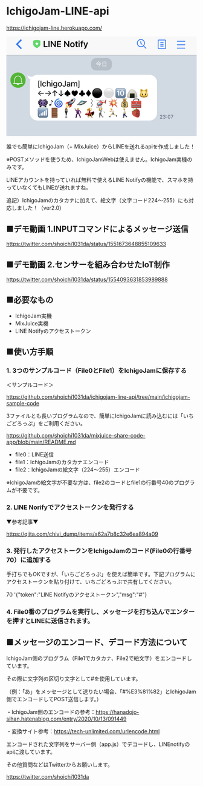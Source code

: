 # IchigoJam-LINE-api

https://ichigojam-line.herokuapp.com/

<img src="https://github.com/shoichi1031da/ichigojam-line-api/blob/main/document/add_ichigojam-chara.jpg" alt="メイン" title="main"> 

誰でも簡単にIchigoJam（+ MixJuice）からLINEを送れるapiを作成しました！

※POSTメソッドを使うため、IchigoJamWebは使えません。IchigoJam実機のみです。

LINEアカウントを持っていれば無料で使えるLINE Notifyの機能で、スマホを持っていなくてもLINEが送れますね。

追記）IchigoJamのカタカナに加えて、絵文字（文字コード224〜255）にも対応しました！（ver2.0）

## ■デモ動画 1.INPUTコマンドによるメッセージ送信
https://twitter.com/shoichi1031da/status/1551673648855109633

## ■デモ動画 2.センサーを組み合わせたIoT制作
https://twitter.com/shoichi1031da/status/1554093631853989888

## ■必要なもの

<ul>
<li>IchigoJam実機</li>
<li>MixJuice実機</li>
<li>LINE Notifyのアクセストークン</li>
</ul>

## ■使い方手順

### 1. 3つのサンプルコード（File0とFile1）をIchigoJamに保存する

＜サンプルコード＞

https://github.com/shoichi1031da/ichigojam-line-api/tree/main/ichigojam-sample-code

3ファイルとも長いプログラムなので、簡単にIchigoJamに読み込むには「いちごどろっぷ」をご利用ください。

https://github.com/shoichi1031da/mixjuice-share-code-app/blob/main/README.md

<ul>
<li>file0：LINE送信</li>
<li>file1：IchigoJamのカタカナエンコード</li>
<li>file2：IchigoJamの絵文字（224〜255）エンコード</li>
</ul>

※IchigoJamの絵文字が不要な方は、file2のコードとfile1の行番号40のプログラムが不要です。

### 2. LINE Norifyでアクセストークンを発行する

▼参考記事▼

https://qiita.com/chivi_dump/items/a62a7b8c32e6ea894a09

### 3. 発行したアクセストークンをIchigoJamのコード(File0の行番号70）に追加する

手打ちでもOKですが、「いちごどろっぷ」を使えば簡単です。下記プログラムにアクセストークンを貼り付けて、いちごどろっぷで共有してください。

70 '{"token":"LINE Notifyのアクセストークン","msg":"#"}

### 4. File0番のプログラムを実行し、メッセージを打ち込んでエンターを押すとLINEに送信されます。

## ■メッセージのエンコード、デコード方法について
IchigoJam側のプログラム（File1でカタカナ、File2で絵文字）をエンコードしています。

その際に文字列の区切り文字として#を使用しています。

（例：「あ」をメッセージとして送りたい場合、「#%E3%81%82」とIchigoJam側でエンコードしてPOST送信します。）

・IchigoJam側のエンコードの参考：https://hanadojo-sihan.hatenablog.com/entry/2020/10/13/091449

・変換サイト参考：https://tech-unlimited.com/urlencode.html

エンコードされた文字列をサーバー側（app.js）でデコードし、LINEnotifyのapiに渡しています。

その他質問などはTwitterからお願いします。

https://twitter.com/shoichi1031da

